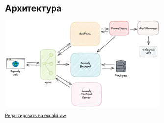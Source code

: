 # Архитектура

[![Изображение с архитектурой](../assets/architecture.png)](https://excalidraw.com/#json=azOx1ABY1r9YyBgqO2yZe,bxZnYSVnfX3tvWWlY_UBOg)

[Редактировать на excalidraw](https://excalidraw.com/#json=azOx1ABY1r9YyBgqO2yZe,bxZnYSVnfX3tvWWlY_UBOg)
